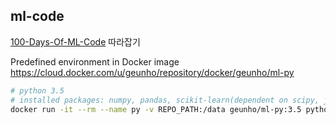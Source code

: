 ## ml-code

[100-Days-Of-ML-Code](https://github.com/Avik-Jain/100-Days-Of-ML-Code) 따라잡기

Predefined environment in Docker image
https://cloud.docker.com/u/geunho/repository/docker/geunho/ml-py

```sh
# python 3.5
# installed packages: numpy, pandas, scikit-learn(dependent on scipy, joblib)
docker run -it --rm --name py -v REPO_PATH:/data geunho/ml-py:3.5 python3
```
